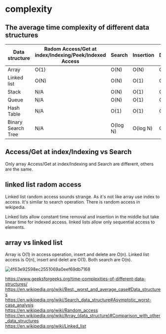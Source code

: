 # complexity

## The average time complexity of different data structures

| Data structure | Radom Access/Get at index/Indexing/Peek/Indexed Access | Search| Insertion | Deletion |
| -- | -- | -- | -- | -- |
| Array |	O(1) | O(N) | O(N) |	O(N) |
| Linked list | O(N) |O(N) |O(1)	|O(1 )|
| Stack	| N/A | O(N)	|O(1)	|O(1) |
| Queue	| N/A | O(N)	|O(1)	|O(1) |
| Hash Table | N/A | O(1) | O(1) | O(1) |
| Binary Search Tree | N/A | O(log N) | O(log N) | O(log N) |

## Access/Get at index/Indexing vs Search

Only array Access/Get at index/Indexing and Search are different, others are the same.

## linked list radom access

Linked list random access sounds strange. As it's not like array use index to access. It's similar to search operation. There is random access in wikipedia.

Linked lists allow constant time removal and insertion in the middle but take linear time for indexed access. linked lists allow only sequential access to elements.

## array vs linked list

Array is O(1) in access operation, insert and delete are O(n). Linked list access is O(n), insert and delet are O(1). Both search are O(n).

![4f63e92598ec2551069a0eef69db7168](https://user-images.githubusercontent.com/1209204/210755595-5f23dc71-b8a9-4a96-8225-e1d911fbad1a.jpeg)

https://www.geeksforgeeks.org/time-complexities-of-different-data-structures/  
https://en.wikipedia.org/wiki/Best,_worst_and_average_case#Data_structures  
https://en.wikipedia.org/wiki/Search_data_structure#Asymptotic_worst-case_analysis  
https://en.wikipedia.org/wiki/Random_access  
https://en.wikipedia.org/wiki/Array_(data_structure)#Comparison_with_other_data_structures  
https://en.wikipedia.org/wiki/Linked_list  
